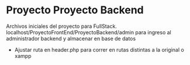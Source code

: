 # Proyecto Proyecto Backend

Archivos iniciales del proyecto para  FullStack.
localhost/ProyectoFrontEnd/ProyectoBackend/admin
para ingreso al administrador backend y almacenar en base de datos
- Ajustar ruta en header.php para correr en rutas distintas a la original o xampp
